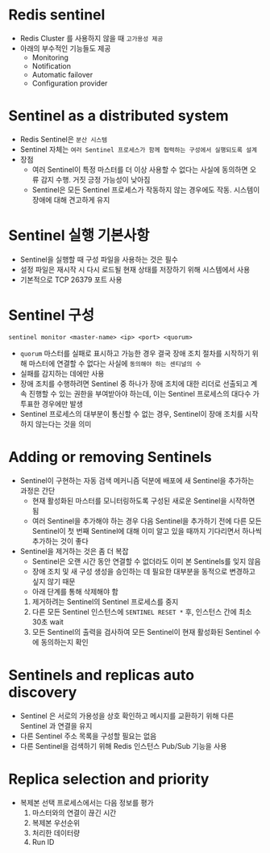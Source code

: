 # Redis sentinel
- Redis Cluster 를 사용하지 않을 때 `고가용성 제공`
- 아래의 부수적인 기능들도 제공
    - Monitoring
    - Notification
    - Automatic failover
    - Configuration provider

# Sentinel as a distributed system
- Redis Sentinel은 `분산 시스템`
- Sentinel 자체는 `여러 Sentinel 프로세스가 함께 협력하는 구성에서 실행되도록 설계`
- 장점
    - 여러 Sentinel이 특정 마스터를 더 이상 사용할 수 없다는 사실에 동의하면 오류 감지 수행. 거짓 긍정 가능성이 낮아짐
    - Sentinel은 모든 Sentinel 프로세스가 작동하지 않는 경우에도 작동. 시스템이 장애에 대해 견고하게 유지

# Sentinel 실행 기본사항
- Sentinel을 실행할 때 구성 파일을 사용하는 것은 필수
- 설정 파일은 재시작 시 다시 로드될 현재 상태를 저장하기 위해 시스템에서 사용
- 기본적으로 TCP 26379 포트 사용

# Sentinel 구성
```
sentinel monitor <master-name> <ip> <port> <quorum>
```
- `quorum` 마스터를 실패로 표시하고 가능한 경우 결국 장애 조치 절차를 시작하기 위해 마스터에 연결할 수 없다는 사실에 `동의해야 하는 센티널의 수`
- 실패를 감지하는 데에만 사용
- 장애 조치를 수행하려면 Sentinel 중 하나가 장애 조치에 대한 리더로 선출되고 계속 진행할 수 있는 권한을 부여받아야 하는데, 이는 Sentinel 프로세스의 대다수 가 투표한 경우에만 발생
-  Sentinel 프로세스의 대부분이 통신할 수 없는 경우, Sentinel이 장애 조치를 시작하지 않는다는 것을 의미

# Adding or removing Sentinels
- Sentinel이 구현하는 자동 검색 메커니즘 덕분에 배포에 새 Sentinel을 추가하는 과정은 간단
    - 현재 활성화된 마스터를 모니터링하도록 구성된 새로운 Sentinel을 시작하면 됨
    - 여러 Sentinel을 추가해야 하는 경우 다음 Sentinel을 추가하기 전에 다른 모든 Sentinel이 첫 번째 Sentinel에 대해 이미 알고 있을 때까지 기다리면서 하나씩 추가하는 것이 좋다
- Sentinel을 제거하는 것은 좀 더 복잡
    - Sentinel은 오랜 시간 동안 연결할 수 없더라도 이미 본 Sentinels를 잊지 않음
    - 장애 조치 및 새 구성 생성을 승인하는 데 필요한 대부분을 동적으로 변경하고 싶지 않기 때문
    - 아래 단계를 통해 삭제해야 함
    1. 제거하려는 Sentinel의 Sentinel 프로세스를 중지
    2. 다른 모든 Sentinel 인스턴스에 `SENTINEL RESET *` 후, 인스턴스 간에 최소 30초 wait
    3. 모든 Sentinel의 출력을 검사하여 모든 Sentinel이 현재 활성화된 Sentinel 수에 동의하는지 확인

# Sentinels and replicas auto discovery
- Sentinel 은 서로의 가용성을 상호 확인하고 메시지를 교환하기 위해 다른 Sentinel 과 연결을 유지
- 다른 Sentinel 주소 목록을 구성할 필요는 없음
- 다른 Sentinel을 검색하기 위해 Redis 인스턴스 Pub/Sub 기능을 사용

# Replica selection and priority
- 복제본 선택 프로세스에서는 다음 정보를 평가
    1. 마스터와의 연결이 끊긴 시간
    2. 복제본 우선순위
    3. 처리한 데이터량
    4. Run ID